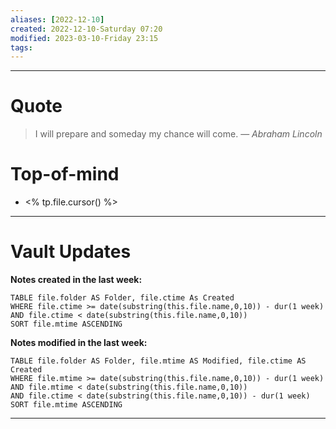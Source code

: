 ```yaml
---
aliases: [2022-12-10]
created: 2022-12-10-Saturday 07:20
modified: 2023-03-10-Friday 23:15
tags: 
---
```



---

# Quote
> I will prepare and someday my chance will come.
> — <cite>Abraham Lincoln</cite>

# Top-of-mind
- <% tp.file.cursor() %>

---

# Vault Updates

**Notes created in the last week:**

``` dataview
TABLE file.folder AS Folder, file.ctime As Created
WHERE file.ctime >= date(substring(this.file.name,0,10)) - dur(1 week) AND file.ctime < date(substring(this.file.name,0,10))
SORT file.mtime ASCENDING
```

**Notes modified in the last week:**

``` dataview
TABLE file.folder AS Folder, file.mtime AS Modified, file.ctime AS Created
WHERE file.mtime >= date(substring(this.file.name,0,10)) - dur(1 week)
AND file.mtime < date(substring(this.file.name,0,10))
AND file.ctime < date(substring(this.file.name,0,10)) - dur(1 week)
SORT file.mtime ASCENDING
```
---
